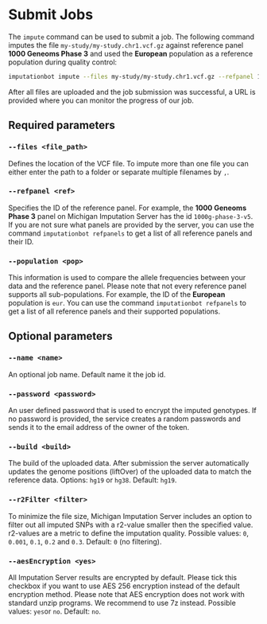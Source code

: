 # Submit Jobs

The `impute` command can be used to submit a job. The following command imputes the file `my-study/my-study.chr1.vcf.gz` against reference panel **1000 Geneoms Phase 3** and used the **European** population as a reference population during quality control:

```sh
imputationbot impute --files my-study/my-study.chr1.vcf.gz --refpanel 1000g-phase-3-v5 --population eur
```

After all files are uploaded and the job submission was successful, a URL is provided where you can monitor the progress of our job.


## Required parameters

### `--files <file_path>`

Defines the location of the VCF file. To impute more than one file you can either enter the path to a folder or separate multiple filenames by `,`.

### `--refpanel <ref>`

Specifies the ID of the reference panel. For example, the **1000 Geneoms Phase 3** panel on Michigan Imputation Server has the id `1000g-phase-3-v5`. If you are not sure what panels are provided by the server, you can use the command `imputationbot refpanels` to get a list of all reference panels and their ID.

### `--population <pop>`

This information is used to compare the allele frequencies between your data and the reference panel. Please note that not every reference panel supports all sub-populations. For example, the ID of the **European** population is `eur`. You can use the command `imputationbot refpanels` to get a list of all reference panels and their supported populations.


## Optional parameters

### `--name <name>`

An optional job name. Default name it the job id.

### `--password <password>`

An user defined password that is used to encrypt the imputed genotypes. If no password is provided, the service creates a random passwords and sends it to the email address of the owner of the token.

### `--build <build>`

The build of the uploaded data. After submission the server automatically updates the genome positions (liftOver) of the uploaded data to match the reference data. Options: `hg19` or `hg38`. Default: `hg19`.

### `--r2Filter <filter>`

To minimize the file size, Michigan Imputation Server includes an option to filter out all imputed SNPs with a r2-value smaller then the specified value. r2-values are a metric to define the imputation quality. Possible values: `0`, `0.001`, `0.1`, `0.2` and `0.3`. Default: `0` (no filtering).

### `--aesEncryption <yes>`

All Imputation Server results are encrypted by default. Please tick this checkbox if you want to use AES 256 encryption instead of the default encryption method. Please note that AES encryption does not work with standard unzip programs. We recommend to use 7z instead. Possible values: `yes`or `no`. Default: `no`.
